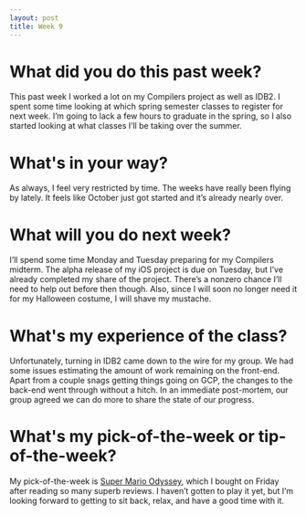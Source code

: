 ```yaml
---
layout: post
title: Week 9
---
```


# What did you do this past week?

This past week I worked a lot on my Compilers project as well as IDB2. I spent some time looking at which spring semester classes to register for next week. I’m going to lack a few hours to graduate in the spring, so I also started looking at what classes I’ll be taking over the summer.

# What's in your way?

As always, I feel very restricted by time. The weeks have really been flying by lately. It feels like October just got started and it’s already nearly over.

# What will you do next week?

I’ll spend some time Monday and Tuesday preparing for my Compilers midterm. The alpha release of my iOS project is due on Tuesday, but I’ve already completed my share of the project. There’s a nonzero chance I’ll need to help out before then though. Also, since I will soon no longer need it for my Halloween costume, I will shave my mustache.

# What's my experience of the class?

Unfortunately, turning in IDB2 came down to the wire for my group. We had some issues estimating the amount of work remaining on the front-end. Apart from a couple snags getting things going on GCP, the changes to the back-end went through without a hitch. In an immediate post-mortem, our group agreed we can do more to share the state of our progress.

# What's my pick-of-the-week or tip-of-the-week?

My pick-of-the-week is [Super Mario Odyssey](https://www.nintendo.com/games/detail/super-mario-odyssey-switch), which I bought on Friday after reading so many superb reviews. I haven’t gotten to play it yet, but I’m looking forward to getting to sit back, relax, and have a good time with it.